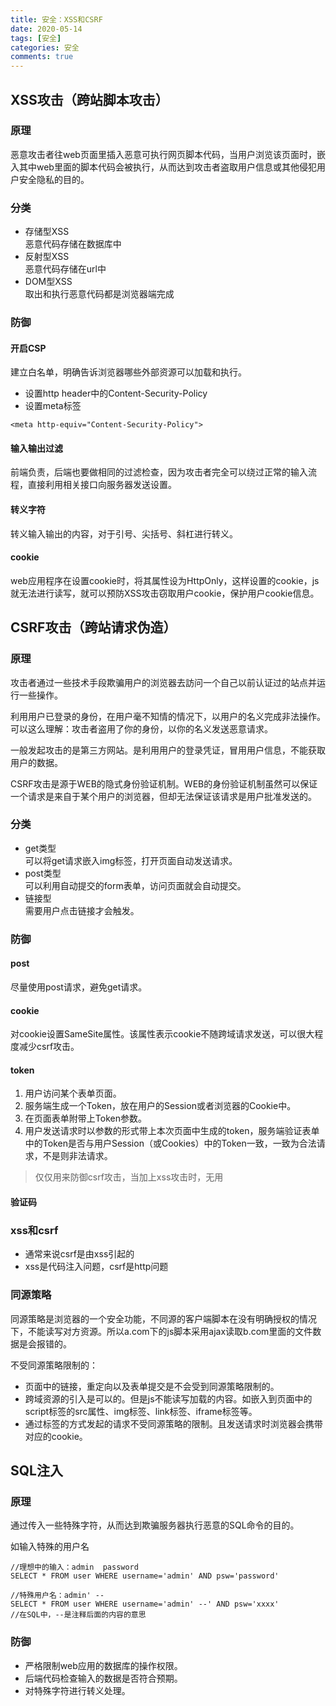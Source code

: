 ```yaml
---
title: 安全：XSS和CSRF
date: 2020-05-14
tags: [安全]
categories: 安全
comments: true
---
```


## XSS攻击（跨站脚本攻击）
### 原理
恶意攻击者往web页面里插入恶意可执行网页脚本代码，当用户浏览该页面时，嵌入其中web里面的脚本代码会被执行，从而达到攻击者盗取用户信息或其他侵犯用户安全隐私的目的。
### 分类
- 存储型XSS   
恶意代码存储在数据库中
- 反射型XSS   
恶意代码存储在url中
- DOM型XSS   
取出和执行恶意代码都是浏览器端完成
### 防御
#### 开启CSP
建立白名单，明确告诉浏览器哪些外部资源可以加载和执行。
- 设置http header中的Content-Security-Policy
- 设置meta标签
```
<meta http-equiv="Content-Security-Policy">
```

#### 输入输出过滤
前端负责，后端也要做相同的过滤检查，因为攻击者完全可以绕过正常的输入流程，直接利用相关接口向服务器发送设置。
#### 转义字符
转义输入输出的内容，对于引号、尖括号、斜杠进行转义。

#### cookie
web应用程序在设置cookie时，将其属性设为HttpOnly，这样设置的cookie，js就无法进行读写，就可以预防XSS攻击窃取用户cookie，保护用户cookie信息。

## CSRF攻击（跨站请求伪造）
### 原理
攻击者通过一些技术手段欺骗用户的浏览器去訪问一个自己以前认证过的站点并运行一些操作。

利用用户已登录的身份，在用户毫不知情的情况下，以用户的名义完成非法操作。可以这么理解：攻击者盗用了你的身份，以你的名义发送恶意请求。

一般发起攻击的是第三方网站。是利用用户的登录凭证，冒用用户信息，不能获取用户的数据。    

CSRF攻击是源于WEB的隐式身份验证机制。WEB的身份验证机制虽然可以保证一个请求是来自于某个用户的浏览器，但却无法保证该请求是用户批准发送的。



### 分类
- get类型  
可以将get请求嵌入img标签，打开页面自动发送请求。
- post类型  
可以利用自动提交的form表单，访问页面就会自动提交。
- 链接型  
需要用户点击链接才会触发。
### 防御
#### post
尽量使用post请求，避免get请求。

#### cookie
对cookie设置SameSite属性。该属性表示cookie不随跨域请求发送，可以很大程度减少csrf攻击。

#### token

1. 用户访问某个表单页面。
2. 服务端生成一个Token，放在用户的Session或者浏览器的Cookie中。
3. 在页面表单附带上Token参数。
4. 用户发送请求时以参数的形式带上本次页面中生成的token，服务端验证表单中的Token是否与用户Session（或Cookies）中的Token一致，一致为合法请求，不是则非法请求。
> 仅仅用来防御csrf攻击，当加上xss攻击时，无用

#### 验证码

### xss和csrf
- 通常来说csrf是由xss引起的
- xss是代码注入问题，csrf是http问题

### 同源策略
同源策略是浏览器的一个安全功能，不同源的客户端脚本在没有明确授权的情况下，不能读写对方资源。所以a.com下的js脚本采用ajax读取b.com里面的文件数据是会报错的。

不受同源策略限制的：
- 页面中的链接，重定向以及表单提交是不会受到同源策略限制的。
- 跨域资源的引入是可以的。但是js不能读写加载的内容。如嵌入到页面中的script标签的src属性、img标签、link标签、iframe标签等。
- 通过标签的方式发起的请求不受同源策略的限制。且发送请求时浏览器会携带对应的cookie。

## SQL注入
### 原理
通过传入一些特殊字符，从而达到欺骗服务器执行恶意的SQL命令的目的。

如输入特殊的用户名

```
//理想中的输入：admin  password
SELECT * FROM user WHERE username='admin' AND psw='password'

//特殊用户名：admin' --
SELECT * FROM user WHERE username='admin' --' AND psw='xxxx'
//在SQL中，--是注释后面的内容的意思
```

### 防御
- 严格限制web应用的数据库的操作权限。
- 后端代码检查输入的数据是否符合预期。
- 对特殊字符进行转义处理。